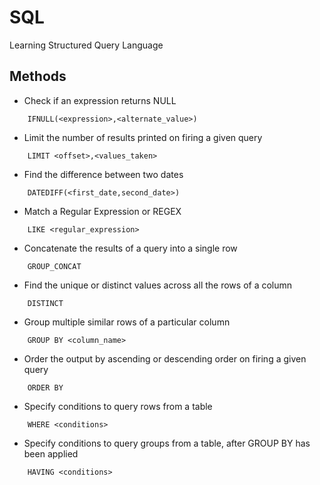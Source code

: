 # SQL
Learning Structured Query Language


## Methods

- Check if an expression returns NULL
```mysql
    IFNULL(<expression>,<alternate_value>)
```

- Limit the number of results printed on firing a given query
```mysql
    LIMIT <offset>,<values_taken>
```
- Find the difference between two dates
```mysql
    DATEDIFF(<first_date,second_date>)
```

- Match a Regular Expression or REGEX 
```mysql
    LIKE <regular_expression>
```
- Concatenate the results of a query into a single row
```mysql
    GROUP_CONCAT
```

- Find the unique or distinct values across all the rows of a column 
```mysql
    DISTINCT
```

- Group multiple similar rows of a particular column
```mysql
    GROUP BY <column_name>
```

- Order the output by ascending or descending order on firing a given query
```mysql
    ORDER BY
```

- Specify conditions to query rows from a table 
```mysql
    WHERE <conditions>
```
- Specify conditions to query groups from a table, after GROUP BY has been applied 
``` mysql
    HAVING <conditions>
```